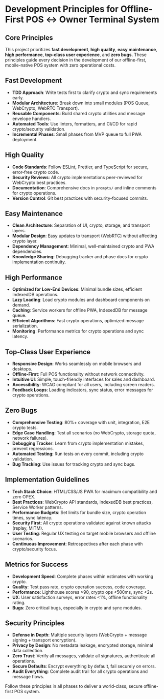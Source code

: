 # Development Principles for Offline-First POS ↔ Owner Terminal System

## Core Principles
This project prioritizes **fast development**, **high quality**, **easy maintenance**, **high performance**, **top-class user experience**, and **zero bugs**. These principles guide every decision in the development of our offline-first, mobile-native POS system with zero operational costs.

## Fast Development
- **TDD Approach**: Write tests first to clarify crypto and sync requirements early.
- **Modular Architecture**: Break down into small modules (POS Queue, WebCrypto, WebRTC Transport).
- **Reusable Components**: Build shared crypto utilities and message envelope handlers.
- **Automated Tools**: Use linters, formatters, and CI/CD for rapid crypto/security validation.
- **Incremental Phases**: Small phases from MVP queue to full PWA deployment.

## High Quality
- **Code Standards**: Follow ESLint, Prettier, and TypeScript for secure, error-free crypto code.
- **Security Reviews**: All crypto implementations peer-reviewed for WebCrypto best practices.
- **Documentation**: Comprehensive docs in `prompts/` and inline comments for crypto operations.
- **Version Control**: Git best practices with security-focused commits.

## Easy Maintenance
- **Clean Architecture**: Separation of UI, crypto, storage, and transport layers.
- **Modular Design**: Easy updates to transport (WebRTC) without affecting crypto layer.
- **Dependency Management**: Minimal, well-maintained crypto and PWA dependencies.
- **Knowledge Sharing**: Debugging tracker and phase docs for crypto implementation continuity.

## High Performance
- **Optimized for Low-End Devices**: Minimal bundle sizes, efficient IndexedDB operations.
- **Lazy Loading**: Load crypto modules and dashboard components on demand.
- **Caching**: Service workers for offline PWA, IndexedDB for message queue.
- **Efficient Algorithms**: Fast crypto operations, optimized message serialization.
- **Monitoring**: Performance metrics for crypto operations and sync latency.

## Top-Class User Experience
- **Responsive Design**: Works seamlessly on mobile browsers and desktops.
- **Offline-First**: Full POS functionality without network connectivity.
- **Intuitive UI**: Simple, touch-friendly interfaces for sales and dashboard.
- **Accessibility**: WCAG compliant for all users, including screen readers.
- **Feedback Loops**: Loading indicators, sync status, error messages for crypto operations.

## Zero Bugs
- **Comprehensive Testing**: 80%+ coverage with unit, integration, E2E crypto tests.
- **Edge Case Handling**: Test all scenarios (no WebCrypto, storage quota, network failures).
- **Debugging Tracker**: Learn from crypto implementation mistakes, prevent regressions.
- **Automated Testing**: Run tests on every commit, including crypto validation.
- **Bug Tracking**: Use issues for tracking crypto and sync bugs.

## Implementation Guidelines
- **Tech Stack Choice**: HTML/CSS/JS PWA for maximum compatibility and zero OPEX.
- **Best Practices**: WebCrypto API standards, IndexedDB best practices, Service Worker patterns.
- **Performance Budgets**: Set limits for bundle size, crypto operation times, sync latency.
- **Security First**: All crypto operations validated against known attacks (replay, MITM).
- **User Testing**: Regular UX testing on target mobile browsers and offline scenarios.
- **Continuous Improvement**: Retrospectives after each phase with crypto/security focus.

## Metrics for Success
- **Development Speed**: Complete phases within estimates with working crypto.
- **Quality**: Test pass rate, crypto operation success, code coverage.
- **Performance**: Lighthouse scores >90, crypto ops <500ms, sync <2s.
- **UX**: User satisfaction surveys, error rates <1%, offline functionality rating.
- **Bugs**: Zero critical bugs, especially in crypto and sync modules.

## Security Principles
- **Defense in Depth**: Multiple security layers (WebCrypto + message signing + transport encryption).
- **Privacy by Design**: No metadata leakage, encrypted storage, minimal data collection.
- **Zero Trust**: Verify all messages, validate all signatures, authenticate all operations.
- **Secure Defaults**: Encrypt everything by default, fail securely on errors.
- **Audit Everything**: Complete audit trail for all crypto operations and message flows.

Follow these principles in all phases to deliver a world-class, secure offline-first POS system.
